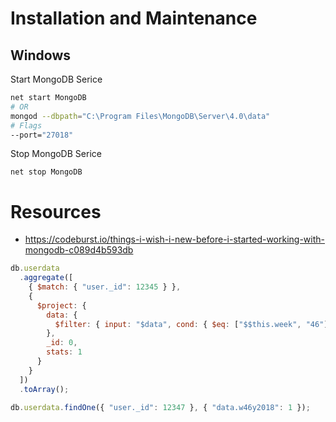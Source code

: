# Installation and Maintenance

## Windows

Start MongoDB Serice

```bash
net start MongoDB
# OR
mongod --dbpath="C:\Program Files\MongoDB\Server\4.0\data"
# Flags
--port="27018"
```

Stop MongoDB Serice

```
net stop MongoDB
```

# Resources

- https://codeburst.io/things-i-wish-i-new-before-i-started-working-with-mongodb-c089d4b593db

```js
db.userdata
  .aggregate([
    { $match: { "user._id": 12345 } },
    {
      $project: {
        data: {
          $filter: { input: "$data", cond: { $eq: ["$$this.week", "46"] } }
        },
        _id: 0,
        stats: 1
      }
    }
  ])
  .toArray();

db.userdata.findOne({ "user._id": 12347 }, { "data.w46y2018": 1 });
```
